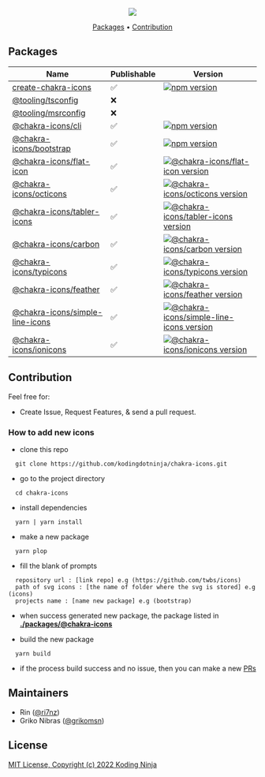<!-- markdownlint-disable MD033 MD036 MD041 -->
<p align="center">
  <img src="https://raw.githubusercontent.com/kodingdotninja/create-chakra-icons/main/.github/docs/chakra-icons.png" /> 
  <br />
</p>

<p align="center">
  <a href="#packages">Packages</a> • 
  <a href="#contribution">Contribution</a>
</p>

## Packages

<!-- prettier-ignore-start -->
| Name                                                                                                                 | Publishable | Version                                                                                                                         |
| -------------------------------------------------------------------------------------------------------------------- | ----------- | ------------------------------------------------------------------------------------------------------------------------------- |
| [create-chakra-icons](https://github.com/kodingdotninja/chakra-icons/tree/main/packages/create-chakra-icons)         | ✅          | [![npm version](https://badge.fury.io/js/create-chakra-icons.svg)](https://www.npmjs.com/package/create-chakra-icons)           |
| [@tooling/tsconfig](https://github.com/kodingdotninja/chakra-icons/tree/main/tooling/ts.conf)                        | ❌          |                                                                                                                                 |
| [@tooling/msrconfig](https://github.com/kodingdotninja/chakra-icons/tree/main/tooling/msr.conf)                      | ❌          |                                                                                                                                 |
| [@chakra-icons/cli](https://github.com/kodingdotninja/chakra-icons/tree/main/tooling/cli)                            | ✅          | [![npm version](https://badge.fury.io/js/@chakra-icons%2Fcli.svg)](https://www.npmjs.com/package/@chakra-icons/cli)             |
| [@chakra-icons/bootstrap](https://github.com/kodingdotninja/chakra-icons/tree/main/packages/@chakra-icons/bootstrap) | ✅          | [![npm version](https://badge.fury.io/js/@chakra-icons%2Fbootstrap.svg)](https://www.npmjs.com/package/@chakra-icons/bootstrap) |
| [@chakra-icons/flat-icon](https://github.com/kodingdotninja/chakra-icons/tree/main/packages/@chakra-icons/flat-icon) | ✅  | [![@chakra-icons/flat-icon version](https://badge.fury.io/js/@chakra-icons%2Fflat-icon.svg)](https://www.npmjs.com/package/@chakra-icons/flat-icon) |
| [@chakra-icons/octicons](https://github.com/kodingdotninja/chakra-icons/tree/main/packages/@chakra-icons/octicons) | ✅  | [![@chakra-icons/octicons version](https://badge.fury.io/js/@chakra-icons%2Focticons.svg)](https://www.npmjs.com/package/@chakra-icons/octicons) |
| [@chakra-icons/tabler-icons](https://github.com/kodingdotninja/chakra-icons/tree/main/packages/@chakra-icons/tabler-icons) | ✅  | [![@chakra-icons/tabler-icons version](https://badge.fury.io/js/@chakra-icons%2Ftabler-icons.svg)](https://www.npmjs.com/package/@chakra-icons/tabler-icons) |
| [@chakra-icons/carbon](https://github.com/kodingdotninja/chakra-icons/tree/main/packages/@chakra-icons/carbon) | ✅  | [![@chakra-icons/carbon version](https://badge.fury.io/js/@chakra-icons%2Fcarbon.svg)](https://www.npmjs.com/package/@chakra-icons/carbon) |
| [@chakra-icons/typicons](https://github.com/kodingdotninja/chakra-icons/tree/main/packages/@chakra-icons/typicons) | ✅  | [![@chakra-icons/typicons version](https://badge.fury.io/js/@chakra-icons%2Ftypicons.svg)](https://www.npmjs.com/package/@chakra-icons/typicons) |
| [@chakra-icons/feather](https://github.com/kodingdotninja/chakra-icons/tree/main/packages/@chakra-icons/feather) | ✅  | [![@chakra-icons/feather version](https://badge.fury.io/js/@chakra-icons%2Ffeather.svg)](https://www.npmjs.com/package/@chakra-icons/feather) |
| [@chakra-icons/simple-line-icons](https://github.com/kodingdotninja/chakra-icons/tree/main/packages/@chakra-icons/simple-line-icons) | ✅  | [![@chakra-icons/simple-line-icons version](https://badge.fury.io/js/@chakra-icons%2Fsimple-line-icons.svg)](https://www.npmjs.com/package/@chakra-icons/simple-line-icons) |
| [@chakra-icons/ionicons](https://github.com/kodingdotninja/chakra-icons/tree/main/packages/@chakra-icons/ionicons) | ✅  | [![@chakra-icons/ionicons version](https://badge.fury.io/js/@chakra-icons%2Fionicons.svg)](https://www.npmjs.com/package/@chakra-icons/ionicons) |
<!-- APPEND_CHAKRA_ICONS_HERE -->
<!-- prettier-ignore-end -->

## Contribution

Feel free for:

- Create Issue, Request Features, & send a pull request.

### How to add new icons

- clone this repo

```
  git clone https://github.com/kodingdotninja/chakra-icons.git
```

- go to the project directory

```
  cd chakra-icons
```

- install dependencies

```
  yarn | yarn install
```

- make a new package

```
  yarn plop
```

- fill the blank of prompts

```
  repository url : [link repo] e.g (https://github.com/twbs/icons)
  path of svg icons : [the name of folder where the svg is stored] e.g (icons)
  projects name : [name new package] e.g (bootstrap)
```

- when success generated new package, the package listed in [**./packages/@chakra-icons**](https://github.com/kodingdotninja/chakra-icons/tree/main/packages/@chakra-icons)

- build the new package

```
  yarn build
```

- if the process build success and no issue, then you can make a new [PRs](https://github.com/kodingdotninja/chakra-icons/compare)

## Maintainers

- Rin ([@ri7nz](https://github.com/ri7nz))
- Griko Nibras ([@grikomsn](https://github.com/grikomsn))

## License

[MIT License, Copyright (c) 2022 Koding Ninja](./LICENSE)
